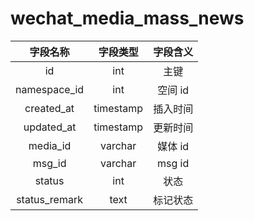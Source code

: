 # wechat_media_mass_news

| 字段名称 | 字段类型 | 字段含义 |
| :-----: | :-----: | :-----: 
| id | int | 主键 |
| namespace_id | int | 空间 id |
| created_at | timestamp | 插入时间 |
| updated_at | timestamp | 更新时间 |
| media_id | varchar | 媒体 id |
| msg_id | varchar | msg id |
| status | int | 状态 |
| status_remark | text | 标记状态 |

